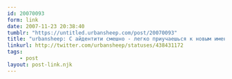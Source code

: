 ```yaml
---
id: 20070093
form: link
date: 2007-11-23 20:38:40
tumblr: "https://untitled.urbansheep.com/post/20070093"
title: "urbansheep: С айдентити смешно - легко приучаешься к новым именам, когда начинаешь что-то новое."
linkurl: http://twitter.com/urbansheep/statuses/438431172
tags:
    - post
layout: post-link.njk
---
```


